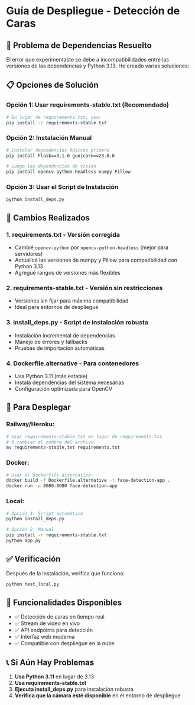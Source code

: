 # Guía de Despliegue - Detección de Caras

## 🚨 Problema de Dependencias Resuelto

El error que experimentaste se debe a incompatibilidades entre las versiones de las dependencias y Python 3.13. He creado varias soluciones:

## 📋 Opciones de Solución

### Opción 1: Usar requirements-stable.txt (Recomendado)
```bash
# En lugar de requirements.txt, usa:
pip install -r requirements-stable.txt
```

### Opción 2: Instalación Manual
```bash
# Instalar dependencias básicas primero
pip install Flask==3.1.0 gunicorn==23.0.0

# Luego las dependencias de visión
pip install opencv-python-headless numpy Pillow
```

### Opción 3: Usar el Script de Instalación
```bash
python install_deps.py
```

## 🔧 Cambios Realizados

### 1. **requirements.txt** - Versión corregida
- Cambié `opencv-python` por `opencv-python-headless` (mejor para servidores)
- Actualicé las versiones de numpy y Pillow para compatibilidad con Python 3.13
- Agregué rangos de versiones más flexibles

### 2. **requirements-stable.txt** - Versión sin restricciones
- Versiones sin fijar para máxima compatibilidad
- Ideal para entornos de despliegue

### 3. **install_deps.py** - Script de instalación robusta
- Instalación incremental de dependencias
- Manejo de errores y fallbacks
- Pruebas de importación automáticas

### 4. **Dockerfile.alternative** - Para contenedores
- Usa Python 3.11 (más estable)
- Instala dependencias del sistema necesarias
- Configuración optimizada para OpenCV

## 🚀 Para Desplegar

### Railway/Heroku:
```bash
# Usar requirements-stable.txt en lugar de requirements.txt
# O cambiar el nombre del archivo:
mv requirements-stable.txt requirements.txt
```

### Docker:
```bash
# Usar el Dockerfile alternativo:
docker build -f Dockerfile.alternative -t face-detection-app .
docker run -p 8080:8080 face-detection-app
```

### Local:
```bash
# Opción 1: Script automático
python install_deps.py

# Opción 2: Manual
pip install -r requirements-stable.txt
python app.py
```

## ✅ Verificación

Después de la instalación, verifica que funciona:
```bash
python test_local.py
```

## 🎯 Funcionalidades Disponibles

- ✅ Detección de caras en tiempo real
- ✅ Stream de video en vivo
- ✅ API endpoints para detección
- ✅ Interfaz web moderna
- ✅ Compatible con despliegue en la nube

## 📞 Si Aún Hay Problemas

1. **Usa Python 3.11** en lugar de 3.13
2. **Usa requirements-stable.txt**
3. **Ejecuta install_deps.py** para instalación robusta
4. **Verifica que la cámara esté disponible** en el entorno de despliegue
